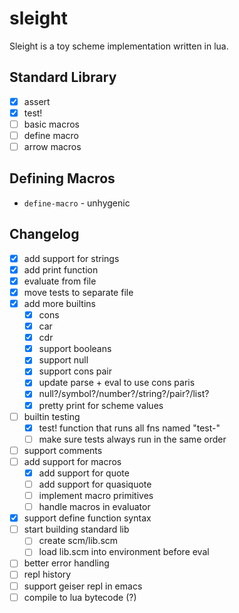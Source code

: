 # sleight

Sleight is a toy scheme implementation written in lua.

## Standard Library

- [X] assert
- [X] test!
- [ ] basic macros
- [ ] define macro
- [ ] arrow macros

## Defining Macros

- `define-macro` - unhygenic

## Changelog

- [X] add support for strings
- [X] add print function
- [X] evaluate from file
- [X] move tests to separate file
- [X] add more builtins
  - [X] cons
  - [X] car
  - [X] cdr
  - [X] support booleans
  - [X] support null
  - [X] support cons pair
  - [X] update parse + eval to use cons paris
  - [X] null?/symbol?/number?/string?/pair?/list?
  - [X] pretty print for scheme values
- [ ] builtin testing
  - [X] test! function that runs all fns named "test-"
  - [ ] make sure tests always run in the same order
- [ ] support comments
- [ ] add support for macros
  - [X] add support for quote
  - [ ] add support for quasiquote
  - [ ] implement macro primitives
  - [ ] handle macros in evaluator
- [X] support define function syntax
- [ ] start building standard lib
  - [ ] create scm/lib.scm
  - [ ] load lib.scm into environment before eval
- [ ] better error handling
- [ ] repl history
- [ ] support geiser repl in emacs
- [ ] compile to lua bytecode (?)
